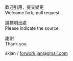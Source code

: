 歡迎引用，提交變更\
Welcome fork, pull request.

請標明出處\
Please indicate the source.

謝謝\
Thank you.

skjan / forwork.jan@gmail.com